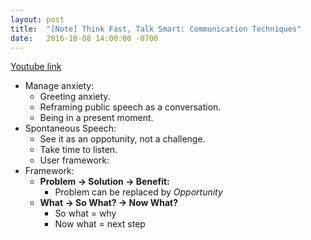 ```yaml
---
layout: post
title:  "[Note] Think Fast, Talk Smart: Communication Techniques"
date:   2016-10-08 14:00:00 -0700
---
```


[Youtube link](https://youtu.be/HAnw168huqA)

- Manage anxiety:
  - Greeting anxiety.
  - Reframing public speech as a conversation.
  - Being in a present moment.
- Spontaneous Speech:
  - See it as an oppotunity, not a challenge.
  - Take time to listen.
  - User framework:
- Framework:
  - **Problem -> Solution -> Benefit:**
    - Problem can be replaced by *Opportunity*
  - **What -> So What? -> Now What?**
    - So what = why
    - Now what = next step

